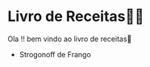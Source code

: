 # Livro de Receitas:man_cook:

Ola !! bem vindo ao livro de receitas:wave:

-  Strogonoff de Frango



